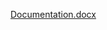 [Documentation.docx](https://github.com/Vaishnavi-1912/Data-Extraction-And-NLP/files/14615616/Documentation.docx)
